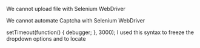 We cannot upload file with Selenium WebDriver

We cannot automate Captcha with Selenium WebDriver

setTimeout(function() {
debugger;
}, 3000);
I used this syntax to freeze the dropdown options and to locate